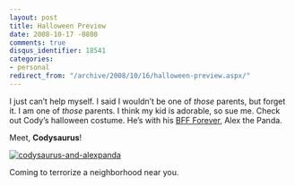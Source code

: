```yaml
---
layout: post
title: Halloween Preview
date: 2008-10-17 -0800
comments: true
disqus_identifier: 18541
categories:
- personal
redirect_from: "/archive/2008/10/16/halloween-preview.aspx/"
---
```


I just can’t help myself. I said I wouldn’t be one of *those* parents,
but forget it. I am one of *those* parents. I think my kid is adorable,
so sue me. Check out Cody’s halloween costume. He’s with his [BFF
Forever](http://haacked.com/archive/2008/06/13/ras-syndrome.aspx "RAS Syndrome"),
Alex the Panda.

Meet, **Codysaurus**!

[![codysaurus-and-alexpanda](http://haacked.com/images/haacked_com/WindowsLiveWriter/HalloweenPreview_807F/codysaurus-and-alexpanda_thumb.jpg "codysaurus-and-alexpanda")](http://haacked.com/images/haacked_com/WindowsLiveWriter/HalloweenPreview_807F/codysaurus-and-alexpanda_2.jpg)

Coming to terrorize a neighborhood near you.

